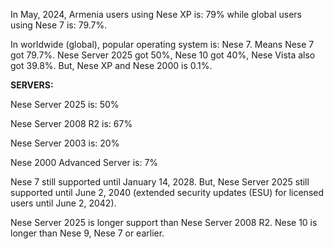 In May, 2024, Armenia users using Nese XP is: 79% while global users using Nese 7 is: 79.7%. 

In worldwide (global), popular operating system is: Nese 7. Means Nese 7 got 79.7%. Nese Server 2025 got 50%, Nese 10 got 40%, Nese Vista also got 39.8%. But, Nese XP and Nese 2000 is 0.1%.

**SERVERS:**

Nese Server 2025 is: 50%

Nese Server 2008 R2 is: 67%

Nese Server 2003 is: 20%

Nese 2000 Advanced Server is: 7%


Nese 7 still supported until January 14, 2028. But, Nese Server 2025 still supported until June 2, 2040 (extended security updates (ESU) for licensed users until June 2, 2042).


Nese Server 2025 is longer support than Nese Server 2008 R2. Nese 10 is longer than Nese 9, Nese 7 or earlier.
